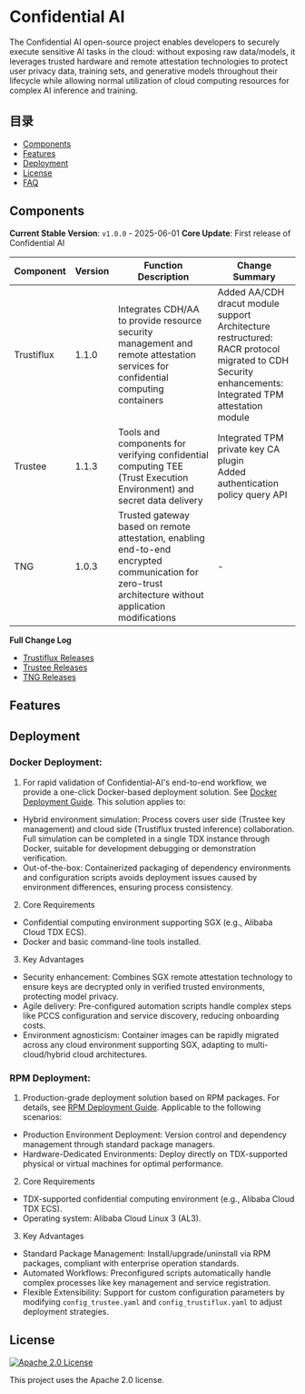 # Confidential AI

The Confidential AI open-source project enables developers to securely execute sensitive AI tasks in the cloud: without exposing raw data/models, it leverages trusted hardware and remote attestation technologies to protect user privacy data, training sets, and generative models throughout their lifecycle while allowing normal utilization of cloud computing resources for complex AI inference and training.

<!-- [![CI Status](https://github.com/your-org/your-solution/actions/workflows/ci.yml/badge.svg)](https://github.com/your-org/your-solution/actions) -->
<!-- [![Docker Pulls](https://img.shields.io/docker/pulls/your-image)](https://hub.docker.com/r/your-image) -->
<!-- [![System Architecture](https://img.shields.io/badge/architecture-diagram-blueviolet)](docs/architecture.png) -->

## 目录

- [Components](#Components)
- [Features](#Features)
- [Deployment](#Deployment)
- [License](#许可证)
- [FAQ](#FAQ)

## Components

**Current Stable Version**: `v1.0.0` - 2025-06-01
**Core Update**: First release of Confidential AI

| Component   | Version | Function Description                          | Change Summary |
|-------------|---------|-----------------------------------------------|----------------|
| Trustiflux  | 1.1.0   | Integrates CDH/AA to provide resource security management and remote attestation services for confidential computing containers | Added AA/CDH dracut module support<br>Architecture restructured: RACR protocol migrated to CDH<br>Security enhancements: Integrated TPM attestation module |
| Trustee     | 1.1.3   | Tools and components for verifying confidential computing TEE (Trust Execution Environment) and secret data delivery | Integrated TPM private key CA plugin<br>Added authentication policy query API |
| TNG         | 1.0.3   | Trusted gateway based on remote attestation, enabling end-to-end encrypted communication for zero-trust architecture without application modifications | - |

**Full Change Log**

- [Trustiflux Releases](https://github.com/inclavare-containers/guest-components/releases)
- [Trustee Releases](https://github.com/openanolis/trustee/releases)
- [TNG Releases](https://github.com/inclavare-containers/TNG/releases)

## Features

<!-- - **Core Feature 1**: Description + Technical Highlights (e.g., Real-time inference based on TensorFlow Lite)
- **Core Feature 2**: Asynchronous task processing + Performance metrics (e.g., 10k+ requests per second)
- **Expansion Capabilities**: Plugin system/Custom module support
- **Cross-platform**: Supports Windows/Linux/macOS/Docker -->

## Deployment

### Docker Deployment:

1. For rapid validation of Confidential-AI's end-to-end workflow, we provide a one-click Docker-based deployment solution. See [Docker Deployment Guide](deployment/docker/README.md). This solution applies to:

- Hybrid environment simulation: Process covers user side (Trustee key management) and cloud side (Trustiflux trusted inference) collaboration. Full simulation can be completed in a single TDX instance through Docker, suitable for development debugging or demonstration verification.
- Out-of-the-box: Containerized packaging of dependency environments and configuration scripts avoids deployment issues caused by environment differences, ensuring process consistency.

2. Core Requirements

- Confidential computing environment supporting SGX (e.g., Alibaba Cloud TDX ECS).
- Docker and basic command-line tools installed.

3. Key Advantages

- Security enhancement: Combines SGX remote attestation technology to ensure keys are decrypted only in verified trusted environments, protecting model privacy.
- Agile delivery: Pre-configured automation scripts handle complex steps like PCCS configuration and service discovery, reducing onboarding costs.
- Environment agnosticism: Container images can be rapidly migrated across any cloud environment supporting SGX, adapting to multi-cloud/hybrid cloud architectures.

### RPM Deployment:

1. Production-grade deployment solution based on RPM packages. For details, see [RPM Deployment Guide](deployment/rpm/README.md). Applicable to the following scenarios:

- Production Environment Deployment: Version control and dependency management through standard package managers.
- Hardware-Dedicated Environments: Deploy directly on TDX-supported physical or virtual machines for optimal performance.

2. Core Requirements

- TDX-supported confidential computing environment (e.g., Alibaba Cloud TDX ECS).
- Operating system: Alibaba Cloud Linux 3 (AL3).

3. Key Advantages

- Standard Package Management: Install/upgrade/uninstall via RPM packages, compliant with enterprise operation standards.
- Automated Workflows: Preconfigured scripts automatically handle complex processes like key management and service registration.
- Flexible Extensibility: Support for custom configuration parameters by modifying `config_trustee.yaml` and `config_trustiflux.yaml` to adjust deployment strategies.

## License

[![Apache 2.0 License](https://img.shields.io/badge/License-Apache_2.0-blue.svg)](https://opensource.org/licenses/Apache-2.0)

This project uses the Apache 2.0 license.
